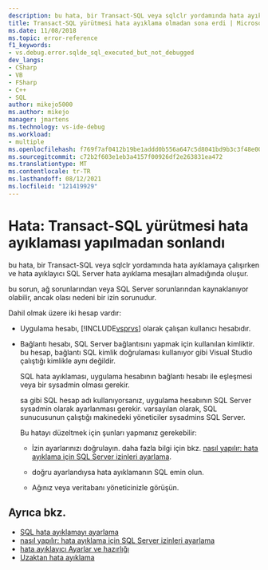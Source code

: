 ```yaml
---
description: bu hata, bir Transact-SQL veya sqlclr yordamında hata ayıklamaya çalışırken ve hata ayıklayıcı SQL Server hata ayıklama mesajları almadığında oluşur.
title: Transact-SQL yürütmesi hata ayıklama olmadan sona erdi | Microsoft Docs
ms.date: 11/08/2018
ms.topic: error-reference
f1_keywords:
- vs.debug.error.sqlde_sql_executed_but_not_debugged
dev_langs:
- CSharp
- VB
- FSharp
- C++
- SQL
author: mikejo5000
ms.author: mikejo
manager: jmartens
ms.technology: vs-ide-debug
ms.workload:
- multiple
ms.openlocfilehash: f769f7af0412b19be1addd0b556a647c5d8041bd9b3c3f48e0022315d3519bc9
ms.sourcegitcommit: c72b2f603e1eb3a4157f00926df2e263831ea472
ms.translationtype: MT
ms.contentlocale: tr-TR
ms.lasthandoff: 08/12/2021
ms.locfileid: "121419929"
---
```

# <a name="error-transact-sql-execution-ended-without-debugging"></a>Hata: Transact-SQL yürütmesi hata ayıklaması yapılmadan sonlandı

bu hata, bir Transact-SQL veya sqlclr yordamında hata ayıklamaya çalışırken ve hata ayıklayıcı SQL Server hata ayıklama mesajları almadığında oluşur.

bu sorun, ağ sorunlarından veya SQL Server sorunlarından kaynaklanıyor olabilir, ancak olası nedeni bir izin sorunudur.

Dahil olmak üzere iki hesap vardır:

- Uygulama hesabı, [!INCLUDE[vsprvs](../code-quality/includes/vsprvs_md.md)] olarak çalışan kullanıcı hesabıdır.

- Bağlantı hesabı, SQL Server bağlantısını yapmak için kullanılan kimliktir. bu hesap, bağlantı SQL kimlik doğrulaması kullanıyor gibi Visual Studio çalıştığı kimlikle aynı değildir.

  SQL hata ayıklaması, uygulama hesabının bağlantı hesabı ile eşleşmesi veya bir sysadmin olması gerekir.

  sa gibi SQL hesap adı kullanıyorsanız, uygulama hesabının SQL Server sysadmin olarak ayarlanması gerekir. varsayılan olarak, SQL sunucusunun çalıştığı makinedeki yöneticiler sysadmins SQL Server.

  Bu hatayı düzeltmek için şunları yapmanız gerekebilir:

  - İzin ayarlarınızı doğrulayın. daha fazla bilgi için bkz. [nasıl yapılır: hata ayıklama için SQL Server izinleri ayarlama](/previous-versions/w1bhybwz(v=vs.100)).

  - doğru ayarlandıysa hata ayıklamanın SQL emin olun.

  - Ağınız veya veritabanı yöneticinizle görüşün.

## <a name="see-also"></a>Ayrıca bkz.

- [SQL hata ayıklamayı ayarlama](/previous-versions/visualstudio/visual-studio-2010/s4sszxst(v=vs.100))
- [nasıl yapılır: hata ayıklama için SQL Server izinleri ayarlama](/previous-versions/w1bhybwz(v=vs.100))
- [hata ayıklayıcı Ayarlar ve hazırlığı](../debugger/debugger-settings-and-preparation.md)
- [Uzaktan hata ayıklama](../debugger/remote-debugging.md)
